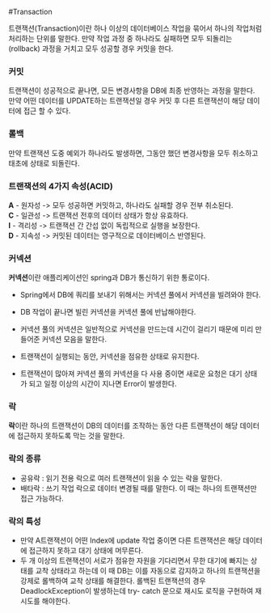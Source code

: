 #Transaction

트랜잭션(Transaction)이란 하나 이상의 데이터베이스 작업을 묶어서 하나의 작업처럼 처리하는 단위를 말한다.
만약 작업 과정 중 하나라도 실패하면 모두 되돌리는(rollback) 과정을 거치고 모두 성공할 경우 커밋을 한다.

### **커밋**
트랜잭션이 성공적으로 끝나면, 모든 변경사항을 DB에 최종 반영하는 과정을 말한다.  
만약 어떤 데이터를 UPDATE하는 트랜잭션일 경우 커밋 후 다른 트랜잭션이 해당 데이터에 접근 할 수 있다.

### **롤백**
만약 트랜잭션 도중 예외가 하나라도 발생하면, 그동안 했던 변경사항을 모두 취소하고 태초에 상태로 되돌린다.


### 트랜잭션의 4가지 속성(ACID)
**A** - 원자성 -> 모두 성공하면 커밋하고, 하나라도 실패할 경우 전부 취소된다.  
**C** - 일관성 -> 트랜잭션 전후의 데이터 상태가 항상 유효하다.  
**I** - 격리성 -> 트랜잭션 간 간섭 없이 독립적으로 실행을 보장한다.  
**D** - 지속성 -> 커밋된 데이터는 영구적으로 데이터베이스 반영된다.  

### 커넥션
**커넥션**이란 애플리케이션인 spring과 DB가 통신하기 위한 통로이다.  
- Spring에서 DB에 쿼리를 보내기 위해서는 커넥션 풀에서 커넥션을 빌려와야 한다.  
- DB 작업이 끝나면 빌린 커넥션을 커넥션 풀에 반납해야한다.
- 커넥션 풀의 커넥션은 일반적으로 커넥션을 만드는데 시간이 걸리기 때문에 미리 만들어준 커넥션 모음을 말한다.
    
- 트랜잭션이 실행되는 동안, 커넥션을 점유한 상태로 유지한다.
- 트랜잭션이 많아져 커넥션 풀의 커넥션을 다 사용 중이면 새로운 요청은 대기 상태가 되고 일정 이상의 시간이 지나면 Error이 발생한다.

### 락
**락**이란 하나의 트랜잭션이 DB의 데이터를 조작하는 동안 다른 트랜잭션이 해당 데이터에 접근하지 못하도록 막는 것을 말한다.  

### 락의 종류
- 공유락 : 읽기 전용 락으로 여러 트랜잭션이 읽을 수 있는 락을 말한다.
- 배타락 : 쓰기 작업 락으로 데이터 변경될 때를 말한다. 이 때는 하나의 트랜잭션만 접근 가능하다.

### 락의 특성
- 만약 A트랜잭션이 어떤 Index에 update 작업 중이면 다른 트랜잭션은 해당 데이터에 접근하지 못하고 대기 상태에 머무른다.
- 두 개 이상의 트랜잭션이 서로가 점유한 자원을 기다리면서 무한 대기에 빠지는 상태를 교착 상태라고 하는데 이 때 DB는 이를 자동으로 감지하고 하나의 트랜잭션을 강제로 롤백하여 교착 상태를 해결한다. 롤백된 트랜잭션의 경우 DeadlockException이 발생하는데  try- catch 문으로 재시도 로직을 구현하여 재시도를 해야한다.

